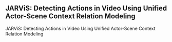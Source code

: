 ## JARViS: Detecting Actions in Video Using Unified Actor-Scene Context Relation Modeling
JARViS: Detecting Actions in Video Using Unified Actor-Scene Context Relation Modeling
